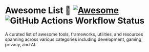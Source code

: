 # Awesome List 🌟 [![Awesome](https://awesome.re/badge.svg)](https://awesome.re) ![GitHub Actions Workflow Status](https://img.shields.io/github/actions/workflow/status/00xBAD/awesome-list/.github%2Fworkflows%2Fbuild.yml)

A curated list of awesome tools, frameworks, utilities, and resources spanning across various categories including development, gaming, privacy, and AI.
